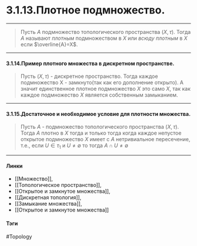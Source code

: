 # 3.1.13.Плотное подмножество.
***
>Пусть $A$ подмножество топологического пространства $(X,\tau)$. Тогда $A$ называют *плотным* подмножеством в $X$ или *всюду плотным* в $X$ если $\overline{A}=X$.
***
#### 3.1.14.Пример плотного множества в дискретном пространстве.
>Пусть $(X,\tau)$ - дискретное пространство. Тогда каждое подмножество X - замкнуто(так как его дополнение открыто). А значит единственное плотное подмножество $X$ это само $X$, так как каждое подмножество $X$ является собственным замыканием.
***
#### 3.1.15.Достаточное и необходимое условие для плотности множества.
>Пусть $A$ - подмножество топологического пространства $(X,\tau)$. Тогда $A$ плотно в $X$ тогда и только тогда когда каждое непустое открытое подмножество $X$ имеет с $A$ нетривиальное пересечение, т.е., если $U\in\tau_{1}$ и $U\neq\emptyset$ то тогда $A\cap U\neq\emptyset$
***
#### Линки
- [[Множество]],
- [[Топологическое пространство]],
- [[Открытое и замкнутое множества]],
- [[Дискретная топология]],
- [[Замыкание множества]],
- [[Открытое и замкнутое множества]]
#### Тэги 
 #Topology